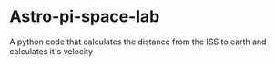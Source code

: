 # Astro-pi-space-lab
A python code that calculates the distance from the ISS to earth and calculates it´s velocity
